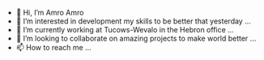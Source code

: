 - 👋 Hi, I’m Amro Amro 
- 👀 I’m interested in development my skills to be better that yesterday ...
- 🌱 I’m currently working at Tucows-Wevalo in the Hebron office ...
- 💞️ I’m looking to collaborate on amazing projects to make world better ...
- 📫 How to reach me ...

<!---
aamro-tc/aamro-tc is a ✨ special ✨ repository because its `README.md` (this file) appears on your GitHub profile.
You can click the Preview link to take a look at your changes.
--->
